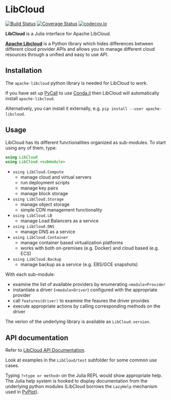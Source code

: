 # LibCloud

[![Build Status](https://travis-ci.org/tanmaykm/LibCloud.jl.svg?branch=master)](https://travis-ci.org/tanmaykm/LibCloud.jl)
[![Coverage Status](https://coveralls.io/repos/tanmaykm/LibCloud.jl/badge.svg?branch=master&service=github)](https://coveralls.io/github/tanmaykm/LibCloud.jl?branch=master)
[![codecov.io](http://codecov.io/github/tanmaykm/LibCloud.jl/coverage.svg?branch=master)](http://codecov.io/github/tanmaykm/LibCloud.jl?branch=master)

**LibCloud** is a Julia interface for Apache LibCloud.

[**Apache Libcloud**](http://libcloud.apache.org/) is a Python library which hides differences between different cloud provider APIs and allows you to manage different cloud resources through a unified and easy to use API.

## Installation
The `apache-libcloud` python library is needed for LibCloud to work.

If you have set up [PyCall](https://github.com/stevengj/PyCall.jl) to use [Conda.jl](https://github.com/Luthaf/Conda.jl) then LibCloud will automatically install `apache-libcloud`.

Alternatively, you can install it externally, e.g. `pip install --user apache-libcloud`.

## Usage
LibCloud has its different functionalities organized as sub-modules.
To start using any of them, type:
````julia
using LibCloud
using LibCloud.<submodule>
````

- `using LibCloud.Compute`
    - manage cloud and virtual servers
    - run deployment scripts
    - manage key pairs
    - manage block storage
- `using LibCloud.Storage`
    - manage object storage
    - simple CDN management functionality
- `using LibCloud.LB`
    - manage Load Balancers as a service
- `using LibCloud.DNS`
    - manage DNS as a service
- `using LibCloud.Container`
    - manage container based virtualization platforms
    - works with both on-premises (e.g. Docker) and cloud based (e.g. ECS)
- `using LibCloud.Backup`
    - manage backup as a service (e.g. EBS/GCE snapshots)

With each sub-module:
- examine the list of available providers by enumerating `<module>Provider`
- instantiate a driver (`<module>Driver`) configured with the appropriate provider
- call `features(driver)` to examine the feaures the driver provides
- execute appropriate actions by calling corresponding methods on the driver

The verion of the underlying library is available as `LibCloud.version`.

## API documentation
Refer to [LibCloud API Documentation](https://libcloud.readthedocs.io/en/latest/index.html).

Look at examples in the `LibCloud/test` subfolder for some common use cases.

Typing `?<type or method>` on the Julia REPL would show appropriate help.
The Julia help system is hooked to display documentation from the underlying python modules (LibCloud borrows the `LazyHelp` mechanism used in [PyPlot](https://github.com/stevengj/PyPlot.jl)).
